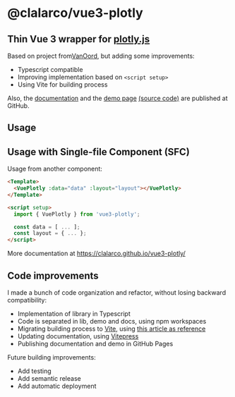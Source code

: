 # @clalarco/vue3-plotly

## Thin Vue 3 wrapper for [plotly.js](https://plot.ly/javascript/)

Based on project from[VanOord](https://github.com/VanOord/vue3-plotly), but adding some improvements:

- Typescript compatible
- Improving implementation based on `<script setup>`
- Using Vite for building process

Also, the [documentation](https://clalarco.githb.io/vue3-plotly/docs/) and 
the [demo page](https://clalarco.github.io/vue3-plotly/demo/) [(source code)](demo) are published at GitHub.

## Usage

## Usage with Single-file Component (SFC)

Usage from another component:

```html
<Template>
  <VuePlotly :data="data" :layout="layout"></VuePlotly>
</Template>

<script setup>
  import { VuePlotly } from 'vue3-plotly';

  const data = [ ... ];
  const layout = { ... };
</script>
```

More documentation at <https://clalarco.github.io/vue3-plotly/>

## Code improvements

I made a bunch of code organization and refactor, without losing backward compatibility:

- Implementation of library in Typescript
- Code is separated in lib, demo and docs, using npm workspaces
- Migrating building process to [Vite](https://vitejs.dev/), using [this article as reference](https://medium.com/@blaster203/how-to-create-a-component-library-with-vue-3-vitejs-typescript-8eb41f799045)
- Updating documentation, using [Vitepress](https://vitepress.dev/)
- Publishing documentation and demo in GitHub Pages

Future building improvements:

- Add testing
- Add semantic release
- Add automatic deployment
